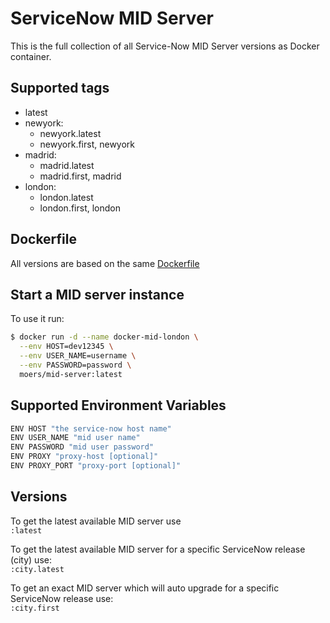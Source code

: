# ServiceNow MID Server

This is the full collection of all Service-Now MID Server versions as Docker container.

## Supported tags

* latest
* newyork:
  * newyork.latest
  * newyork.first, newyork
* madrid:
  * madrid.latest
  * madrid.first, madrid
* london:
  * london.latest
  * london.first, london

## Dockerfile

All versions are based on the same [Dockerfile](https://github.com/bmoers/docker-mid-server/blob/master/docker/Dockerfile)

## Start a MID server instance

To use it run:

```bash
$ docker run -d --name docker-mid-london \
  --env HOST=dev12345 \
  --env USER_NAME=username \
  --env PASSWORD=password \
  moers/mid-server:latest
```

## Supported Environment Variables

```bash
ENV HOST "the service-now host name"
ENV USER_NAME "mid user name"
ENV PASSWORD "mid user password"
ENV PROXY "proxy-host [optional]"
ENV PROXY_PORT "proxy-port [optional]"
```

## Versions

To get the latest available MID server use \
`:latest`

To get the latest available MID server for a specific ServiceNow release (city)  use: \
`:city.latest`

To get an exact MID server which will auto upgrade for a specific ServiceNow release use: \
`:city.first`



